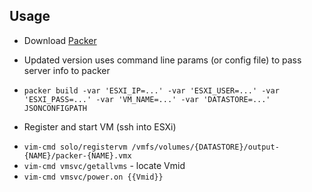 Usage
-----

* Download [Packer](https://www.packer.io/downloads.html)

* Updated version uses command line params (or config file) to pass server info to packer

* `packer build -var 'ESXI_IP=...' -var 'ESXI_USER=...' -var 'ESXI_PASS=...' -var 'VM_NAME=...' -var 'DATASTORE=...' JSONCONFIGPATH`

* Register and start VM (ssh into ESXi)
 - `vim-cmd solo/registervm /vmfs/volumes/{DATASTORE}/output-{NAME}/packer-{NAME}.vmx`
 - `vim-cmd vmsvc/getallvms` - locate Vmid
 - `vim-cmd vmsvc/power.on {{Vmid}}`
